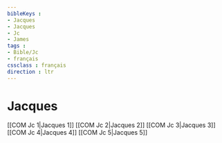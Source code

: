 ```yaml
---
bibleKeys : 
- Jacques
- Jacques
- Jc
- James
tags : 
- Bible/Jc
- français
cssclass : français
direction : ltr
---
```


# Jacques

[[COM Jc 1|Jacques 1]]
[[COM Jc 2|Jacques 2]]
[[COM Jc 3|Jacques 3]]
[[COM Jc 4|Jacques 4]]
[[COM Jc 5|Jacques 5]]
